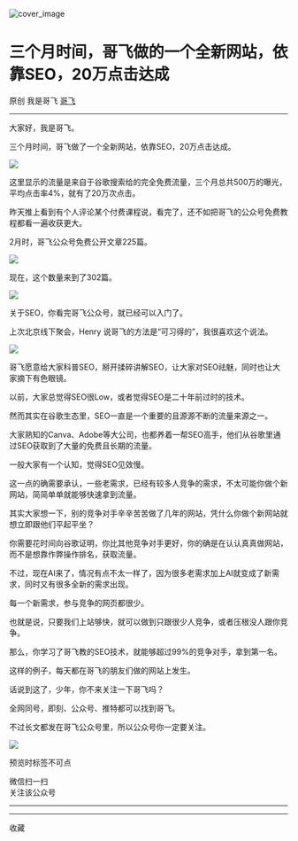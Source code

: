 ![cover_image](https://mmbiz.qpic.cn/sz_mmbiz_jpg/LBrX00GQeicv5t4wdLcKjtjrmo6LUNfzQ41dWPoCBSCcOVUDP2On38qB0FYcvJ3icKXnplvEX3sr3uR3Rc8e8PHw/0?wx_fmt=jpeg)

#  三个月时间，哥飞做的一个全新网站，依靠SEO，20万点击达成

原创  我是哥飞  [ 哥飞 ](javascript:void\(0\);)

__ _ _ _ _

大家好，我是哥飞。

  

三个月时间，哥飞做了一个全新网站，依靠SEO，20万点击达成。

  

![](https://mmbiz.qpic.cn/sz_mmbiz_jpg/LBrX00GQeicv5t4wdLcKjtjrmo6LUNfzQltNx25HHicbibJNQq89N488UhGkXf8uMRGkfBGz5WLcxk9XwutmVowyQ/640?wx_fmt=jpeg)

  

这里显示的流量是来自于谷歌搜索给的完全免费流量，三个月总共500万的曝光，平均点击率4%，就有了20万次点击。

  

昨天推上看到有个人评论某个付费课程说，看完了，还不如把哥飞的公众号免费教程都看一遍收获更大。

  

2月时，哥飞公众号免费公开文章225篇。

  

![](https://mmbiz.qpic.cn/sz_mmbiz_jpg/LBrX00GQeicv5t4wdLcKjtjrmo6LUNfzQAP855tic9R4gibJ0bRONTHxImMuHgMfibWIV5PysYnOdWcNnF2snRMhxQ/640?wx_fmt=jpeg)

  

现在，这个数量来到了302篇。

  

![](https://mmbiz.qpic.cn/sz_mmbiz_jpg/LBrX00GQeicv5t4wdLcKjtjrmo6LUNfzQ4JKMpKRnnY73P1ibSvPibsFXIfIMqwicXqaxgHbeqQXWkEEJu8ic9u5yPw/640?wx_fmt=jpeg)

  

关于SEO，你看完哥飞公众号，就已经可以入门了。

  

上次北京线下聚会，Henry 说哥飞的方法是“可习得的”，我很喜欢这个说法。

  

![](https://mmbiz.qpic.cn/sz_mmbiz_png/LBrX00GQeicv5t4wdLcKjtjrmo6LUNfzQRfAT4Alb7UZp4bTibrNAiceb59zUcQmYQ2ZV8PLtUn2N1M2Pmsw6E3gg/640?wx_fmt=png)

  

哥飞愿意给大家科普SEO，掰开揉碎讲解SEO，让大家对SEO祛魅，同时也让大家摘下有色眼镜。

  

以前，大家总觉得SEO很Low，或者觉得SEO是二十年前过时的技术。

  

然而其实在谷歌生态里，SEO一直是一个重要的且源源不断的流量来源之一。

  

大家熟知的Canva、Adobe等大公司，也都养着一帮SEO高手，他们从谷歌里通过SEO获取到了大量的免费且长期的流量。

  

一般大家有一个认知，觉得SEO见效慢。

  

这一点的确需要承认，一些老需求，已经有较多人竞争的需求，不太可能你做个新网站，简简单单就能够快速拿到流量。

  

其实大家想一下，别的竞争对手辛辛苦苦做了几年的网站，凭什么你做个新网站就想立即跟他们平起平坐？

  

你需要花时间向谷歌证明，你比其他竞争对手更好，你的确是在认认真真做网站，而不是想靠作弊操作排名，获取流量。

  

不过，现在AI来了，情况有点不太一样了，因为很多老需求加上AI就变成了新需求，同时又有很多全新的需求出现。

  

每一个新需求，参与竞争的网页都很少。

  

也就是说，只要我们上站够快，就可以做到只跟很少人竞争，或者压根没人跟你竞争。

  

那么，你学习了哥飞教的SEO技术，就能够超过99%的竞争对手，拿到第一名。

  

这样的例子，每天都在哥飞的朋友们做的网站上发生。

  

话说到这了，少年，你不来关注一下哥飞吗？

  

全网同号，即刻、公众号、推特都可以找到哥飞。

  

不过长文都发在哥飞公众号里，所以公众号你一定要关注。

  

![](https://mmbiz.qpic.cn/sz_mmbiz_jpg/LBrX00GQeicv5t4wdLcKjtjrmo6LUNfzQ15O5rSmT4RVafWz4IKXnAibrHtQ921Y4TOxbMJ0WKyu9UAZYGwgCPnA/640?wx_fmt=jpeg)

  

预览时标签不可点

微信扫一扫  
关注该公众号





****



****



  收藏

